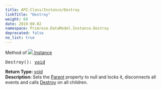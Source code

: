 ```yaml
---
title: API:Class/Instance/Destroy
linkTitle: "Destroy"
weight: 68
date: 2019-08-02
namespace: Primrose.DataModel.Instance.Destroy
deprecated: false
no_list: true
---
```

Method of <a href="/docs/api-reference/Class/Instance"><img src="/icons/silk/default.png"/>&nbsp;Instance</a>
<pre class="method-declaration">
Destroy(): <a class="type" href="/docs/api-reference/System/void">void</a></pre>
<b>Return Type: </b>
<a class="type" href="/docs/api-reference/System/void">void</a>
<br/>
<b>Description: </b>
Sets the <a href="/docs/api-reference/Class/Instance/Parent" >Parent</a> property to null and locks it, disconnects all events and calls <a href="/docs/api-reference/Class/Instance/Destroy" >Destroy</a>
on all children.

